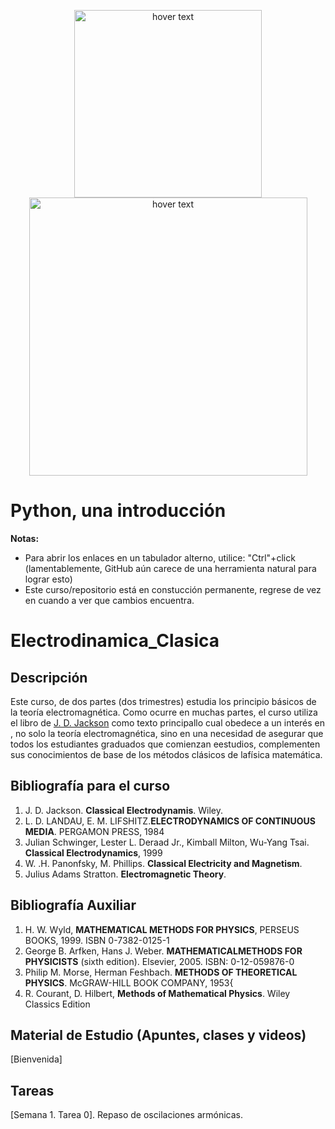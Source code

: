 <p align="center">
  <img src="PICS/Python-logo.png" width="300" title="hover text">
  <img src="PICS/python-que-es.jpg" width="445" title="hover text">
</p>

<p align="center">
  <H1> Python, una introducción </H1>
</p>


**Notas:** 

* Para abrir los enlaces en un tabulador alterno, utilice: "Ctrl"+click (lamentablemente, GitHub aún carece de una herramienta natural para lograr esto)
* Este curso/repositorio está en constucción permanente, regrese de vez en cuando a ver que cambios encuentra.

# Electrodinamica_Clasica

## Descripción

Este curso, de dos partes (dos trimestres) estudia los principio básicos de la teoría electromagnética. Como ocurre en muchas partes, el curso
utiliza el libro de [J. D. Jackson](https://en.wikipedia.org/wiki/Classical_Electrodynamics_(book)) como texto principallo cual obedece a un interés en , no solo la teoría electromagnética, sino en una necesidad de asegurar que todos los estudiantes graduados que comienzan eestudios, complementen sus conocimientos de base de los métodos clásicos de lafísica matemática. 

## Bibliografía para el curso

1. J. D. Jackson. **Classical Electrodynamis**. Wiley. 
2. L. D. LANDAU, E. M. LIFSHITZ.**ELECTRODYNAMICS OF CONTINUOUS MEDIA**. PERGAMON PRESS, 1984
3. Julian Schwinger, Lester L. Deraad Jr., Kimball Milton, Wu-Yang Tsai. **Classical Electrodynamics**, 1999
4. W. .H. Panonfsky, M. Phillips. **Classical Electricity and Magnetism**. 
5. Julius Adams Stratton. **Electromagnetic Theory**. 

## Bibliografía Auxiliar

1. H. W. Wyld, **MATHEMATICAL METHODS FOR PHYSICS**, PERSEUS BOOKS, 1999. ISBN 0-7382-0125-1
2. George B. Arfken, Hans J. Weber. **MATHEMATICALMETHODS FOR PHYSICISTS** (sixth edition). Elsevier, 2005. ISBN: 0-12-059876-0
3. Philip M. Morse, Herman Feshbach. **METHODS OF THEORETICAL PHYSICS**. McGRAW-HILL BOOK COMPANY, 1953{
4. R. Courant, D. Hilbert, **Methods of Mathematical Physics**. Wiley Classics Edition

## Material de Estudio (Apuntes, clases y videos)

[Bienvenida]

## Tareas

[Semana 1. Tarea 0].  Repaso de oscilaciones armónicas.






